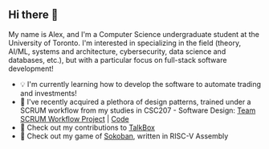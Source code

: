 ## Hi there 👋

My name is Alex, and I'm a Computer Science undergraduate student at the University of Toronto. I'm interested in specializing in the field (theory, AI/ML, systems and architecture, cybersecurity, data science and databases, etc.), but with a particular focus on full-stack software development!

- 💡 I'm currently learning how to develop the software to automate trading and investments!
- 🌱 I've recently acquired a plethora of design patterns, trained under a SCRUM workflow from my studies in CSC207 - Software Design: [Team SCRUM Workflow Project](https://github.com/Dawgsrlife/CSC207-A2-Final/blob/master/Assignment2/scrum/sprintBacklog4.txt) | [Code](https://github.com/Dawgsrlife/CSC207-A2-Final/blob/master/Assignment2/src/main/java/ca/utoronto/utm/assignment2/paint/Paint.java)
- 👯 Check out my contributions to [TalkBox](https://github.com/Liam-Lee-66/TalkBox)
- 🎺 Check out my game of [Sokoban](https://github.com/Dawgsrlife/Sokoban-Game/blob/main/sokobangame.s), written in RISC-V Assembly

<!--
**Dawgsrlife/dawgsrlife** is a ✨ _special_ ✨ repository because its `README.md` (this file) appears on your GitHub profile.

Here are some ideas to get you started:

- 🔭 I’m currently working on ...
- 🌱 I’m currently learning ...
- 👯 I’m looking to collaborate on ...
- 🤔 I’m looking for help with ...
- 💬 Ask me about ...
- 📫 How to reach me: ...
- 😄 Pronouns: ...
- ⚡ Fun fact: ...
-->
